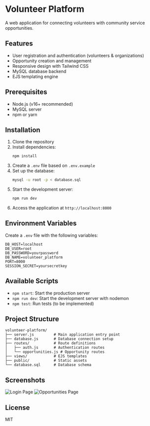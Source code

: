 # Volunteer Platform

A web application for connecting volunteers with community service opportunities.

## Features

- User registration and authentication (volunteers & organizations)
- Opportunity creation and management
- Responsive design with Tailwind CSS
- MySQL database backend
- EJS templating engine

## Prerequisites

- Node.js (v16+ recommended)
- MySQL server
- npm or yarn

## Installation

1. Clone the repository
2. Install dependencies:
   ```bash
   npm install
   ```
3. Create a `.env` file based on `.env.example`
4. Set up the database:
   ```bash
   mysql -u root -p < database.sql
   ```
5. Start the development server:
   ```bash
   npm run dev
   ```
6. Access the application at `http://localhost:8000`

## Environment Variables

Create a `.env` file with the following variables:

```
DB_HOST=localhost
DB_USER=root
DB_PASSWORD=yourpassword
DB_NAME=volunteer_platform
PORT=8000
SESSION_SECRET=yoursecretkey
```

## Available Scripts

- `npm start`: Start the production server
- `npm run dev`: Start the development server with nodemon
- `npm test`: Run tests (to be implemented)

## Project Structure

```
volunteer-platform/
├── server.js         # Main application entry point
├── database.js       # Database connection setup
├── routes/           # Route definitions
│   ├── auth.js       # Authentication routes
│   └── opportunities.js # Opportunity routes
├── views/            # EJS templates
├── public/           # Static assets
└── database.sql      # Database schema
```

## Screenshots

![Login Page](/screenshots/login.png)
![Opportunities Page](/screenshots/opportunities.png)

## License

MIT